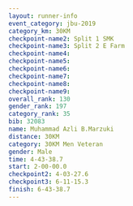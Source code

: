 ```yaml
---
layout: runner-info 
event_category: jbu-2019 
category_km: 30KM 
checkpoint-name2: Split 1 SMK 
checkpoint-name3: Split 2 E Farm 
checkpoint-name4: 
checkpoint-name5: 
checkpoint-name6: 
checkpoint-name7: 
checkpoint-name8: 
checkpoint-name9: 
overall_rank: 130
gender_rank: 197
category_rank: 35
bib: 32083
name: Muhammad Azli B.Marzuki
distance: 30KM
category: 30KM Men Veteran
gender: Male
time: 4-43-38.7
start: 2-00-00.0
checkpoint2: 4-03-27.6
checkpoint3: 6-11-15.3
finish: 6-43-38.7
---
```

